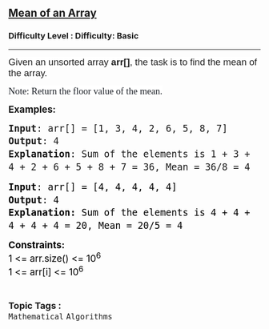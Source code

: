 <h2><a href="https://www.geeksforgeeks.org/problems/mean0021/1">Mean of an Array</a></h2><h3>Difficulty Level : Difficulty: Basic</h3><hr><div class="problems_problem_content__Xm_eO"><p><span style="font-size: 14pt;"><span style="box-sizing: inherit; font-family: sofia-pro, sans-serif; color: rgba(0, 0, 0, 0.87); white-space-collapse: preserve; background-color: #ffffff;" data-lexical-text="true">Given an unsorted array </span><span style="box-sizing: inherit; font-weight: bolder; font-family: sofia-pro, sans-serif; color: rgba(0, 0, 0, 0.87); white-space-collapse: preserve; background-color: #ffffff;" data-lexical-text="true">arr<strong>[</strong></span><span style="box-sizing: inherit; font-family: sofia-pro, sans-serif; color: rgba(0, 0, 0, 0.87); white-space-collapse: preserve; background-color: #ffffff;" data-lexical-text="true"><strong>]</strong>, the task is to find the mean of the array. </span></span></p>
<p><span style="color: #1e2229; font-family: Nunito; font-size: 14pt; background-color: #ffffff;">Note: Return the floor value of the mean.</span></p>
<p><span style="font-size: 14pt;"><strong>Examples:</strong></span></p>
<p><span id="docs-internal-guid-fe7bc5c6-7fff-0b45-ed17-2cba5ebd6719"></span></p>
<pre dir="ltr" style="font-family: Arial, sans-serif; font-size: 18.6667px; line-height: 1.38; margin-top: 0pt; margin-bottom: 0pt;"><span style="font-size: 14pt; font-variant-numeric: normal; font-variant-east-asian: normal; font-variant-alternates: normal; font-variant-position: normal; font-variant-emoji: normal; vertical-align: baseline; text-wrap-mode: wrap; font-family: terminal, monaco, monospace;"><strong>Input</strong>: arr[] = [1, 3, 4, 2, 6, 5, 8, 7]</span><br><span style="font-size: 14pt; font-variant-numeric: normal; font-variant-east-asian: normal; font-variant-alternates: normal; font-variant-position: normal; font-variant-emoji: normal; vertical-align: baseline; text-wrap-mode: wrap; font-family: terminal, monaco, monospace;"><strong>Output</strong>: 4</span><br><span style="font-size: 14pt; font-variant-numeric: normal; font-variant-east-asian: normal; font-variant-alternates: normal; font-variant-position: normal; font-variant-emoji: normal; vertical-align: baseline; text-wrap-mode: wrap; font-family: terminal, monaco, monospace;"><strong>Explanation</strong>: Sum of the elements is 1 + 3 + 4 + 2 + 6 + 5 + 8 + 7 = 36, Mean = 36/8 = 4</span></pre>
<p><span style="font-size: 14pt;"><span id="docs-internal-guid-5df1ba42-7fff-5fb3-2a38-dfc42b417b17"></span></span></p>
<pre dir="ltr" style="font-family: Arial, sans-serif; font-size: 18.6667px; line-height: 1.38; margin-top: 0pt; margin-bottom: 0pt;"><span style="font-size: 14pt; font-family: terminal, monaco, monospace; color: #000000; background-color: transparent; font-weight: 400; font-style: normal; font-variant: normal; text-decoration: none; vertical-align: baseline; white-space: pre-wrap;"><strong>Input</strong>: arr[] = [4, 4, 4, 4, 4]</span><br><span style="font-size: 14pt; font-family: terminal, monaco, monospace; color: #000000; background-color: transparent; font-weight: 400; font-style: normal; font-variant: normal; text-decoration: none; vertical-align: baseline; white-space: pre-wrap;"><strong>Output</strong>: 4</span><br><span style="font-size: 14pt; font-family: terminal, monaco, monospace; color: #000000; background-color: transparent; font-weight: 400; font-style: normal; font-variant: normal; text-decoration: none; vertical-align: baseline; white-space: pre-wrap;"><strong>Explanation:</strong> Sum of the elements is 4 + 4 + 4 + 4 + 4 = 20, Mean = 20/5 = 4<br></span></pre>
<p><span style="font-size: 14pt; font-family: terminal, monaco, monospace; color: #000000; background-color: transparent; font-weight: 400; font-style: normal; font-variant: normal; text-decoration: none; vertical-align: baseline; white-space: pre-wrap;"><strong style="font-family: -apple-system, BlinkMacSystemFont, 'Segoe UI', Roboto, Oxygen, Ubuntu, Cantarell, 'Open Sans', 'Helvetica Neue', sans-serif;">Constraints:</strong><br style="font-family: -apple-system, BlinkMacSystemFont, 'Segoe UI', Roboto, Oxygen, Ubuntu, Cantarell, 'Open Sans', 'Helvetica Neue', sans-serif;"><span style="font-family: -apple-system, BlinkMacSystemFont, 'Segoe UI', Roboto, Oxygen, Ubuntu, Cantarell, 'Open Sans', 'Helvetica Neue', sans-serif;">1 &lt;= arr.size() &lt;= 10</span><sup style="font-family: -apple-system, BlinkMacSystemFont, 'Segoe UI', Roboto, Oxygen, Ubuntu, Cantarell, 'Open Sans', 'Helvetica Neue', sans-serif;">6</sup><br style="font-family: -apple-system, BlinkMacSystemFont, 'Segoe UI', Roboto, Oxygen, Ubuntu, Cantarell, 'Open Sans', 'Helvetica Neue', sans-serif;"><span style="font-family: -apple-system, BlinkMacSystemFont, 'Segoe UI', Roboto, Oxygen, Ubuntu, Cantarell, 'Open Sans', 'Helvetica Neue', sans-serif;">1 &lt;= arr[i] &lt;= 10</span><sup style="font-family: -apple-system, BlinkMacSystemFont, 'Segoe UI', Roboto, Oxygen, Ubuntu, Cantarell, 'Open Sans', 'Helvetica Neue', sans-serif;">6</sup></span></p></div><br><p><span style=font-size:18px><strong>Topic Tags : </strong><br><code>Mathematical</code>&nbsp;<code>Algorithms</code>&nbsp;